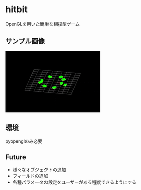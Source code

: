 # hitbit
OpenGLを用いた簡単な相撲型ゲーム

## サンプル画像
<img src="https://github.com/Penguin8885/hitbit/blob/develop/sample.gif" alt="サンプル画像" title="サンプル画像">

## 環境
pyopenglのみ必要

## Future
 * 様々なオブジェクトの追加
 * フィールドの追加
 * 各種パラメータの設定をユーザーがある程度できるようにする
